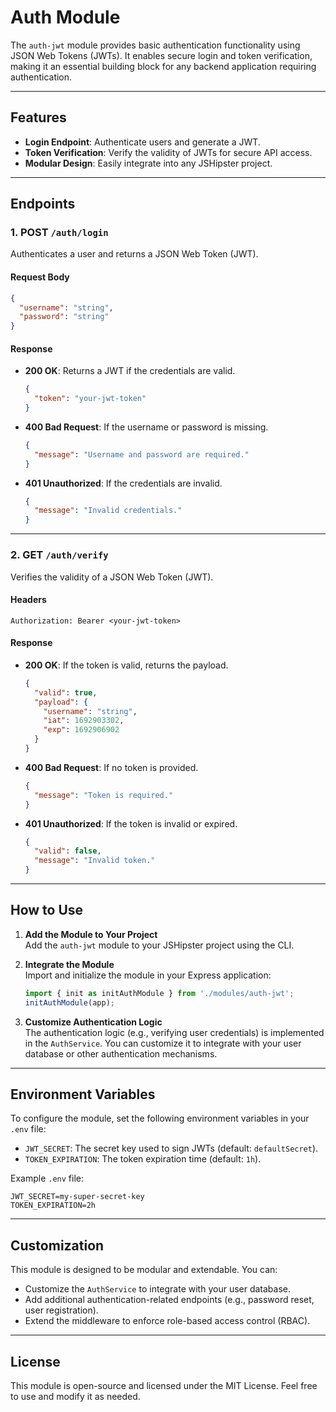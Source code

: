 # **Auth Module**

The `auth-jwt` module provides basic authentication functionality using JSON Web Tokens (JWTs). It enables secure login and token verification, making it an essential building block for any backend application requiring authentication.

---

## **Features**
- **Login Endpoint**: Authenticate users and generate a JWT.
- **Token Verification**: Verify the validity of JWTs for secure API access.
- **Modular Design**: Easily integrate into any JSHipster project.

---

## **Endpoints**

### **1. POST `/auth/login`**
Authenticates a user and returns a JSON Web Token (JWT).

#### **Request Body**
```json
{
  "username": "string",
  "password": "string"
}
```

#### **Response**
- **200 OK**: Returns a JWT if the credentials are valid.
  ```json
  {
    "token": "your-jwt-token"
  }
  ```
- **400 Bad Request**: If the username or password is missing.
  ```json
  {
    "message": "Username and password are required."
  }
  ```
- **401 Unauthorized**: If the credentials are invalid.
  ```json
  {
    "message": "Invalid credentials."
  }
  ```

---

### **2. GET `/auth/verify`**
Verifies the validity of a JSON Web Token (JWT).

#### **Headers**
```http
Authorization: Bearer <your-jwt-token>
```

#### **Response**
- **200 OK**: If the token is valid, returns the payload.
  ```json
  {
    "valid": true,
    "payload": {
      "username": "string",
      "iat": 1692903302,
      "exp": 1692906902
    }
  }
  ```
- **400 Bad Request**: If no token is provided.
  ```json
  {
    "message": "Token is required."
  }
  ```
- **401 Unauthorized**: If the token is invalid or expired.
  ```json
  {
    "valid": false,
    "message": "Invalid token."
  }
  ```

---

## **How to Use**

1. **Add the Module to Your Project**  
   Add the `auth-jwt` module to your JSHipster project using the CLI.

2. **Integrate the Module**  
   Import and initialize the module in your Express application:
   ```typescript
   import { init as initAuthModule } from './modules/auth-jwt';
   initAuthModule(app);
   ```

3. **Customize Authentication Logic**  
   The authentication logic (e.g., verifying user credentials) is implemented in the `AuthService`. You can customize it to integrate with your user database or other authentication mechanisms.

---

## **Environment Variables**

To configure the module, set the following environment variables in your `.env` file:

- `JWT_SECRET`: The secret key used to sign JWTs (default: `defaultSecret`).
- `TOKEN_EXPIRATION`: The token expiration time (default: `1h`).

Example `.env` file:
```
JWT_SECRET=my-super-secret-key
TOKEN_EXPIRATION=2h
```

---

## **Customization**

This module is designed to be modular and extendable. You can:
- Customize the `AuthService` to integrate with your user database.
- Add additional authentication-related endpoints (e.g., password reset, user registration).
- Extend the middleware to enforce role-based access control (RBAC).

---

## **License**

This module is open-source and licensed under the MIT License. Feel free to use and modify it as needed.